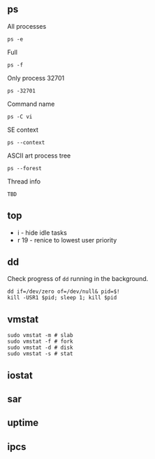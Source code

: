 ## ps
All processes
```
ps -e
```

Full
```
ps -f
```

Only process 32701
```
ps -32701
```

Command name
```
ps -C vi
```

SE context
```
ps --context
```

ASCII art process tree
```
ps --forest
```

Thread info
```
TBD
```

## top
- i - hide idle tasks
- r 19 - renice to lowest user priority

## dd
Check progress of `dd` running in the background.
```
dd if=/dev/zero of=/dev/null& pid=$!
kill -USR1 $pid; sleep 1; kill $pid
```
## vmstat
```
sudo vmstat -m # slab
sudo vmstat -f # fork
sudo vmstat -d # disk 
sudo vmstat -s # stat 
```

## iostat
## sar
## uptime
## ipcs
